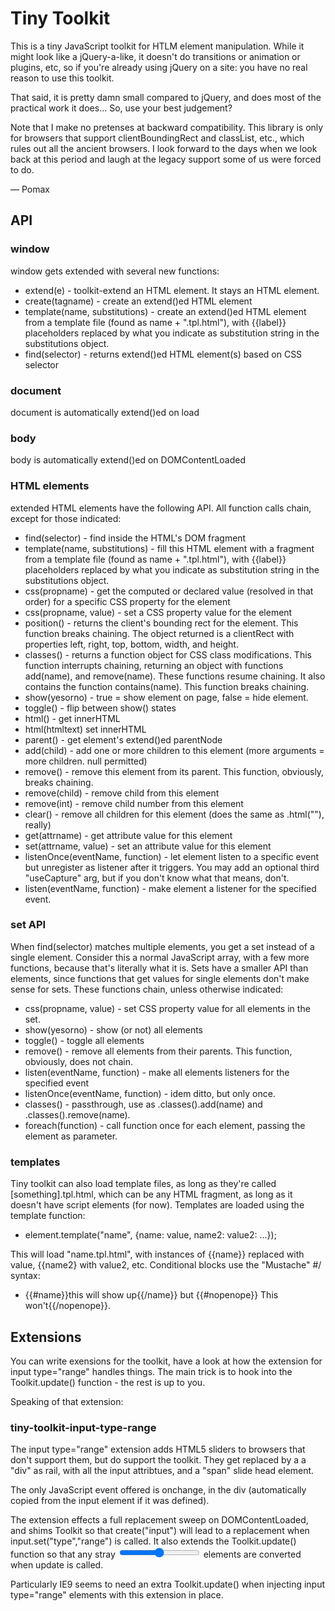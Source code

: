 Tiny Toolkit
============

This is a tiny JavaScript toolkit for HTLM element manipulation.
While it might look like a jQuery-a-like, it doesn't do transitions
or animation or plugins, etc, so if you're already using jQuery
on a site: you have no real reason to use this toolkit.

That said, it is pretty damn small compared to jQuery, and does 
most of the practical work it does... So, use your best judgement?

Note that I make no pretenses at backward compatibility.
This library is only for browsers that support clientBoundingRect
and classList, etc., which rules out all the ancient browsers. I
look forward to the days when we look back at this period and
laugh at the legacy support some of us were forced to do.

— Pomax

API
---

### window

window gets extended with several new functions:

  * extend(e) - toolkit-extend an HTML element. It stays an HTML element.
  * create(tagname) - create an extend()ed HTML element
  * template(name, substitutions) - create an extend()ed HTML element from
                                   a template file (found as name + ".tpl.html"),
                                   with {{label}} placeholders replaced by
                                   what you indicate as substitution string
                                   in the substitutions object.
  * find(selector) - returns extend()ed HTML element(s) based on CSS selector

### document

document is automatically extend()ed on load

### body

body is automatically extend()ed on DOMContentLoaded

### HTML elements

extended HTML elements have the following API. All function calls chain,
except for those indicated:

  * find(selector) - find inside the HTML's DOM fragment
  * template(name, substitutions) - fill this HTML element with a fragment from
                                    a template file (found as name + ".tpl.html"),
                                    with {{label}} placeholders replaced by
                                    what you indicate as substitution string
                                    in the substitutions object.
  * css(propname) - get the computed or declared value (resolved in that order)
                    for a specific CSS property for the element
  * css(propname, value) - set a CSS property value for the element
  * position() - returns the client's bounding rect for the element. This function
                 breaks chaining. The object returned is a clientRect with properties
                 left, right, top, bottom, width, and height.
  * classes() - returns a function object for CSS class modifications. This function
                interrupts chaining, returning an object with functions add(name),
                and remove(name). These functions resume chaining. It also contains
                the function contains(name). This function breaks chaining.
  * show(yesorno) - true = show element on page, false = hide element.
  * toggle() - flip between show() states
  * html() - get innerHTML
  * html(htmltext) set innerHTML
  * parent() - get element's extend()ed parentNode
  * add(child) - add one or more children to this element (more arguments = more children. null permitted)
  * remove() - remove this element from its parent. This function, obviously, breaks chaining.
  * remove(child) - remove child from this element
  * remove(int) - remove child number <int> from this element
  * clear() - remove all children for this element (does the same as .html(""), really)
  * get(attrname) - get attribute value for this element
  * set(attrname, value) - set an attribute value for this element
  * listenOnce(eventName, function) - let element listen to a specific event
                                      but unregister as listener after it triggers.
                                      You may add an optional third "useCapture" arg,
                                      but if you don't know what that means, don't.
  * listen(eventName, function) - make element a listener for the specified event.


### set API

When find(selector) matches multiple elements, you get a set instead of a single
element. Consider this a normal JavaScript array, with a few more functions,
because that's literally what it is. Sets have a smaller API than elements, since
functions that get values for single elements don't make sense for sets. These
functions chain, unless otherwise indicated:

  * css(propname, value) - set CSS property value for all elements in the set.
  * show(yesorno) - show (or not) all elements
  * toggle() - toggle all elements
  * remove() - remove all elements from their parents. This function, obviously, does not chain.
  * listen(eventName, function) - make all elements listeners for the specified event
  * listenOnce(eventName, function) - idem ditto, but only once.
  * classes() - passthrough, use as .classes().add(name) and .classes().remove(name).
  * foreach(function) - call function once for each element, passing the element as parameter. 


### templates

Tiny toolkit can also load template files, as long as they're called [something].tpl.html,
which can be any HTML fragment, as long as it doesn't have script elements (for now).
Templates are loaded using the template function:

  * element.template("name", {name: value, name2: value2: ...});

This will load "name.tpl.html", with instances of {{name}} replaced with value,
{{name2} with value2, etc. Conditional blocks use the "Mustache" #/ syntax:

  * {{#name}}this will show up{{/name}} but {{#nopenope}} This won't{{/nopenope}}.


Extensions
----------

You can write exensions for the toolkit, have a look at how
the extension for input type="range" handles things. The main
trick is to hook into the Toolkit.update() function - the rest
is up to you.

Speaking of that extension:

### tiny-toolkit-input-type-range

The input type="range" extension adds HTML5 sliders to browsers
that don't support them, but do support the toolkit. They get
replaced by a a "div" as rail, with all the input attribtues,
and a "span" slide head element.

The only JavaScript event offered is onchange, in the div
(automatically copied from the input element if it was defined).

The extension effects a full replacement sweep on DOMContentLoaded,
and shims Toolkit so that create("input") will lead to a replacement
when input.set("type","range") is called. It also extends the
Toolkit.update() function so that any stray <input type="range">
elements are converted when update is called.

Particularly IE9 seems to need an extra Toolkit.update() when
injecting input type="range" elements with this extension in place.
